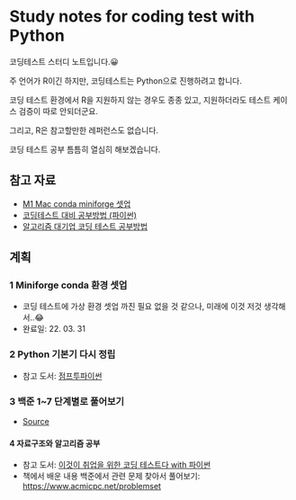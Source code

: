 # Study notes for coding test with Python
코딩테스트 스터디 노트입니다.😀 

주 언어가 R이긴 하지만, 코딩테스트는 Python으로 진행하려고 합니다.

코딩 테스트 환경에서 R을 지원하지 않는 경우도 종종 있고, 지원하더라도 테스트 케이스 검증이 따로 안되더군요.

그리고, R은 참고할만한 레퍼런스도 없습니다.

코딩 테스트 공부 틈틈히 열심히 해보겠습니다.

## 참고 자료
- [M1 Mac conda miniforge 셋업](https://hmfactory.tistory.com/26)
- [코딩테스트 대비 공부방법 (파이썬)](https://in0-pro.tistory.com/51)
- [알고리즘 대기업 코딩 테스트 공부방법](https://firesoil-it.tistory.com/28)

## 계획
### 1 Miniforge conda 환경 셋업
- 코딩 테스트에 가상 환경 셋업 까진 필요 없을 것 같으나, 미래에 이것 저것 생각해서..😂
- 완료일: 22. 03. 31
### 2 Python 기본기 다시 정립
- 참고 도서: [점프투파이썬](https://wikidocs.net/book/1)
### 3 백준 1~7 단계별로 풀어보기
- [Source](https://www.acmicpc.net/step)
#### 4 자료구조와 알고리즘 공부
- 참고 도서: [이것이 취업을 위한 코딩 테스트다 with 파이썬](http://www.yes24.com/Product/Goods/91433923)
- 책에서 배운 내용 백준에서 관련 문제 찾아서 풀어보기: https://www.acmicpc.net/problemset
